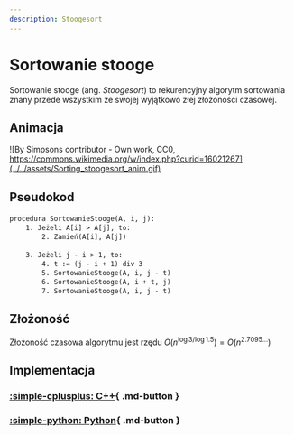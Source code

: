 ```yaml
---
description: Stoogesort
---
```


# Sortowanie stooge

Sortowanie stooge (ang. *Stoogesort*) to rekurencyjny algorytm sortowania znany przede wszystkim ze swojej wyjątkowo złej złożoności czasowej.

## Animacja

![By Simpsons contributor - Own work, CC0, https://commons.wikimedia.org/w/index.php?curid=16021267](../../assets/Sorting_stoogesort_anim.gif)

## Pseudokod

```
procedura SortowanieStooge(A, i, j):
    1. Jeżeli A[i] > A[j], to:
        2. Zamień(A[i], A[j])

    3. Jeżeli j - i > 1, to:
        4. t := (j - i + 1) div 3
        5. SortowanieStooge(A, i, j - t)
        6. SortowanieStooge(A, i + t, j)
        7. SortowanieStooge(A, i, j - t)
```

## Złożoność

Złożoność czasowa algorytmu jest rzędu $O(n^{\log{3}/\log{1.5}})=O(n^{2.7095...})$

## Implementacja

### [:simple-cplusplus: C++](../../programming/c++/algorithms/sorting/stooge-sort.md){ .md-button }

### [:simple-python: Python](../../programming/python/algorithms/sorting/stooge-sort.md){ .md-button }
